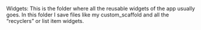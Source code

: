 Widgets: This is the folder where all the reusable widgets of the app usually goes. In this folder I save files like my custom_scaffold and all the “recyclers” or list item widgets.
